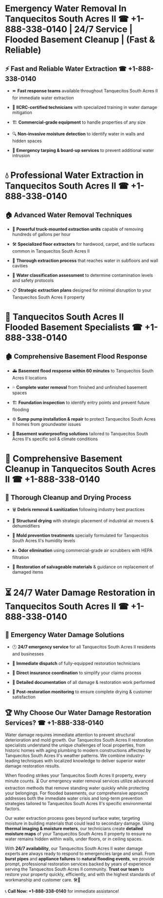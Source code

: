 # Emergency Water Removal In Tanquecitos South Acres II ☎ +1-888-338-0140 | 24/7 Service | Flooded Basement Cleanup | (Fast & Reliable)  

## ⚡ Fast and Reliable Water Extraction ☎ +1-888-338-0140  
- ⏩ **Fast response teams** available throughout Tanquecitos South Acres II for immediate water extraction  
- 🏅 **IICRC-certified technicians** with specialized training in water damage mitigation  
- 🏗️ **Commercial-grade equipment** to handle properties of any size  
- 🔍 **Non-invasive moisture detection** to identify water in walls and hidden spaces  
- 🛑 **Emergency tarping & board-up services** to prevent additional water intrusion  

# 💧 Professional Water Extraction in Tanquecitos South Acres II ☎ +1-888-338-0140  

## 🏠 Advanced Water Removal Techniques  
- 🚛 **Powerful truck-mounted extraction units** capable of removing hundreds of gallons per hour  
- 🛠️ **Specialized floor extractors** for hardwood, carpet, and tile surfaces common in Tanquecitos South Acres II  
- 📏 **Thorough extraction process** that reaches water in subfloors and wall cavities  
- 🧪 **Water classification assessment** to determine contamination levels and safety protocols  
- 📋 **Strategic extraction plans** designed for minimal disruption to your Tanquecitos South Acres II property  

# 🌊 Tanquecitos South Acres II Flooded Basement Specialists ☎ +1-888-338-0140  

## 🏚️ Comprehensive Basement Flood Response  
- 🚑 **Basement flood response within 60 minutes** to Tanquecitos South Acres II locations  
- 💦 **Complete water removal** from finished and unfinished basement spaces  
- 🏗️ **Foundation inspection** to identify entry points and prevent future flooding  
- ⚙️ **Sump pump installation & repair** to protect Tanquecitos South Acres II homes from groundwater issues  
- 🌱 **Basement waterproofing solutions** tailored to Tanquecitos South Acres II's specific soil & climate conditions  

# 🧹 Comprehensive Basement Cleanup in Tanquecitos South Acres II ☎ +1-888-338-0140  

## 🔄 Thorough Cleanup and Drying Process  
- 🗑️ **Debris removal & sanitization** following industry best practices  
- 💨 **Structural drying** with strategic placement of industrial air movers & dehumidifiers  
- 🦠 **Mold prevention treatments** specially formulated for Tanquecitos South Acres II's humidity levels  
- 🌬️ **Odor elimination** using commercial-grade air scrubbers with HEPA filtration  
- 🔧 **Restoration of salvageable materials** & guidance on replacement of damaged items  

# ⏳ 24/7 Water Damage Restoration in Tanquecitos South Acres II ☎ +1-888-338-0140  

## 🚀 Emergency Water Damage Solutions  
- 🕛 **24/7 emergency service** for all Tanquecitos South Acres II residents and businesses  
- 🚒 **Immediate dispatch** of fully-equipped restoration technicians  
- 🏦 **Direct insurance coordination** to simplify your claims process  
- 📜 **Detailed documentation** of all damage & restoration work performed  
- 🔎 **Post-restoration monitoring** to ensure complete drying & customer satisfaction  

## 🏆 Why Choose Our Water Damage Restoration Services? ☎ +1-888-338-0140  
Water damage requires immediate attention to prevent structural deterioration and mold growth. Our Tanquecitos South Acres II restoration specialists understand the unique challenges of local properties, from historic homes with aging plumbing to modern constructions affected by Tanquecitos South Acres II's weather patterns. We combine industry-leading techniques with localized knowledge to deliver superior water damage restoration results.  

When flooding strikes your Tanquecitos South Acres II property, every minute counts. ⏳ Our emergency water removal services utilize advanced extraction methods that remove standing water quickly while protecting your belongings. For flooded basements, our comprehensive approach addresses both the immediate water crisis and long-term prevention strategies tailored to Tanquecitos South Acres II's specific environmental factors.  

Our water extraction process goes beyond surface water, targeting moisture in building materials that could lead to secondary damage. Using **thermal imaging & moisture meters**, our technicians create **detailed moisture maps** of your Tanquecitos South Acres II property to ensure no water remains hidden within walls, under floors, or in ceiling spaces.  

With **24/7 availability**, our Tanquecitos South Acres II water damage experts are always ready to respond to emergencies large and small. From **burst pipes** and **appliance failures** to **natural flooding events**, we provide prompt, professional restoration services backed by years of experience serving the Tanquecitos South Acres II community. **Trust our team** to restore your property quickly, efficiently, and with the highest standards of workmanship and customer care. 🛠️💪  

📞 **Call Now: +1-888-338-0140** for immediate assistance!
